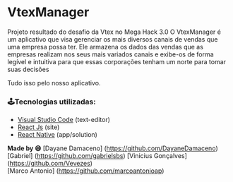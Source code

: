 # VtexManager

Projeto resultado do desafio da Vtex no Mega Hack 3.0
O VtexManager é um aplicativo que visa gerenciar os mais diversos canais de vendas que uma empresa possa ter. 
Ele armazena os dados das vendas que as empresas realizam nos seus mais variados canais e exibe-os de forma 
legível e intuitiva para que essas corporações tenham um norte para tomar suas decisões

Tudo isso pelo nosso aplicativo.

### 🕹Tecnologias utilizadas:

- [Visual Studio Code](https://visualstudio.microsoft.com/pt-br/) (text-editor)
- [React Js](https://pt-br.reactjs.org/) (site)
- [React Native](https://reactnative.dev/) (app/solution)

**Made by 😄**
[Dayane Damaceno] (https://github.com/DayaneDamaceno) 
[Gabriel] (https://github.com/gabrielsbs) 
[Vinicius Gonçalves] (https://github.com/Vevezes)  
[Marco Antonio] (https://github.com/marcoantonioap) 


